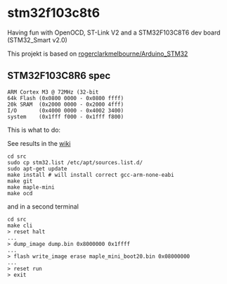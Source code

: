 

# stm32f103c8t6
Having fun with OpenOCD, ST-Link V2 and a STM32F103C8T6 dev board (STM32_Smart v2.0)

This projekt is based on [rogerclarkmelbourne/Arduino_STM32](https://github.com/rogerclarkmelbourne/Arduino_STM32/wiki/Programming-an-STM32F103XXX-with-a-generic-%22ST-Link-V2%22-programmer-from-Linux)

STM32F103C8R6 spec
------------------
```
ARM Cortex M3 @ 72MHz (32-bit
64k Flash (0x0800 0000 - 0x0800 ffff)
20k SRAM  (0x2000 0000 - 0x2000 4fff)
I/O       (0x4000 0000 - 0x4002 3400)
system    (0x1fff f000 - 0x1fff f800)
```

This is what to do:

See results in the [wiki](https://github.com/leakim/stm32f103c8t6/wiki) 

```
cd src
sudo cp stm32.list /etc/apt/sources.list.d/
sudo apt-get update
make install # will install correct gcc-arm-none-eabi
make git
make maple-mini
make ocd
```

and in a second terminal

```
cd src
make cli
> reset halt
...
> dump_image dump.bin 0x8000000 0x1ffff
...
> flash write_image erase maple_mini_boot20.bin 0x08000000
...
> reset run
> exit
```


